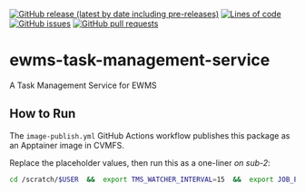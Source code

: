<!--- Top of README Badges (automated) --->
[![GitHub release (latest by date including pre-releases)](https://img.shields.io/github/v/release/Observation-Management-Service/ewms-task-management-service?include_prereleases)](https://github.com/Observation-Management-Service/ewms-task-management-service/) [![Lines of code](https://img.shields.io/tokei/lines/github/Observation-Management-Service/ewms-task-management-service)](https://github.com/Observation-Management-Service/ewms-task-management-service/) [![GitHub issues](https://img.shields.io/github/issues/Observation-Management-Service/ewms-task-management-service)](https://github.com/Observation-Management-Service/ewms-task-management-service/issues?q=is%3Aissue+sort%3Aupdated-desc+is%3Aopen) [![GitHub pull requests](https://img.shields.io/github/issues-pr/Observation-Management-Service/ewms-task-management-service)](https://github.com/Observation-Management-Service/ewms-task-management-service/pulls?q=is%3Apr+sort%3Aupdated-desc+is%3Aopen)
<!--- End of README Badges (automated) --->

# ewms-task-management-service

A Task Management Service for EWMS

## How to Run

The `image-publish.yml` GitHub Actions workflow publishes this package as an Apptainer image in CVMFS.

Replace the placeholder values, then run this as a one-liner _on sub-2_:

```bash
cd /scratch/$USER  &&  export TMS_WATCHER_INTERVAL=15  &&  export JOB_EVENT_LOG_DIR="$PWD/tms_scratchdir" && export EWMS_ADDRESS="https://ewms-dev.icecube.aq"  &&  export EWMS_CLIENT_SECRET=XXX  &&  export EWMS_TOKEN_URL="https://keycloak.icecube.wisc.edu/auth/realms/IceCube"  &&  export EWMS_CLIENT_ID="ewms-tms-dev"  &&  apptainer run  --mount type=bind,source=$PWD,dst=$PWD  --mount type=bind,source=/etc/condor/,dst=/etc/condor/,ro  --mount type=bind,source=/usr/local/libexec/condor,dst=/usr/local/libexec/condor,ro   /cvmfs/icecube.opensciencegrid.org/containers/ewms/observation-management-service/ewms-task-management-service\:A.B.C
```
